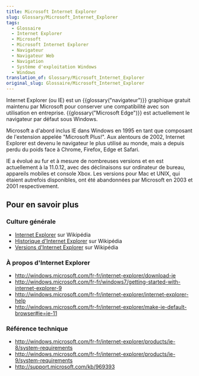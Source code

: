 ```yaml
---
title: Microsoft Internet Explorer
slug: Glossary/Microsoft_Internet_Explorer
tags:
  - Glossaire
  - Internet Explorer
  - Microsoft
  - Microsoft Internet Explorer
  - Navigateur
  - Navigateur Web
  - Navigation
  - Système d'exploitation Windows
  - Windows
translation_of: Glossary/Microsoft_Internet_Explorer
original_slug: Glossaire/Microsoft_Internet_Explorer
---
```


Internet Explorer (ou IE) est un {{glossary("navigateur")}} graphique gratuit maintenu par Microsoft pour conserver une compatibilité avec son utilisation en entreprise. {{glossary("Microsoft Edge")}} est actuellement le navigateur par défaut sous Windows.

Microsoft a d'abord inclus IE dans Windows en 1995 en tant que composant de l'extension appelée "Microsoft Plus!". Aux alentours de 2002, Internet Explorer est devenu le navigateur le plus utilisé au monde, mais a depuis perdu du poids face à Chrome, Firefox, Edge et Safari.

IE a évolué au fur et à mesure de nombreuses versions et en est actuellement à la 11.0.12, avec des déclinaisons sur ordinateur de bureau, appareils mobiles et console Xbox. Les versions pour Mac et UNIX, qui étaient autrefois disponibles, ont été abandonnées par Microsoft en 2003 et 2001 respectivement.

## Pour en savoir plus

### Culture générale

- [Internet Explorer](https://fr.wikipedia.org/wiki/Internet_Explorer) sur Wikipédia
- [Historique d'Internet Explorer](https://fr.wikipedia.org/wiki/Internet_Explorer#Historique) sur Wikipédia
- [Versions d'Internet Explorer](https://fr.wikipedia.org/wiki/Internet_Explorer#Versions) sur Wikipédia

### À propos d'Internet Explorer

- <http://windows.microsoft.com/fr-fr/internet-explorer/download-ie>
- <http://windows.microsoft.com/fr-fr/windows7/getting-started-with-internet-explorer-9>
- <http://windows.microsoft.com/fr-fr/internet-explorer/internet-explorer-help>
- <http://windows.microsoft.com/fr-fr/internet-explorer/make-ie-default-browser#ie=ie-11>

### Référence technique

- <http://windows.microsoft.com/fr-fr/internet-explorer/products/ie-8/system-requirements>
- <http://windows.microsoft.com/fr-fr/internet-explorer/products/ie-9/system-requirements>
- <http://support.microsoft.com/kb/969393>
